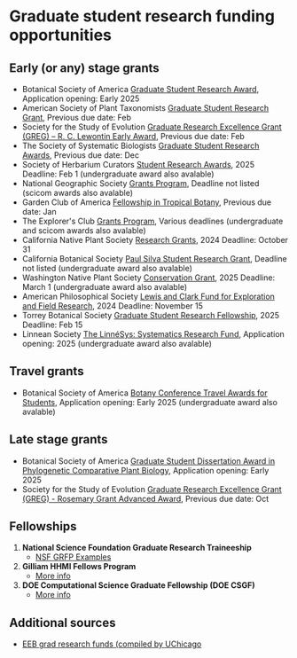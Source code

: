 # Graduate student research funding opportunities 

## Early (or any) stage grants
- Botanical Society of America [Graduate Student Research Award](https://botany.org/home/awards/awards-for-students/bsagraduatestudentresearchawards.html), Application opening: Early 2025
- American Society of Plant Taxonomists [Graduate Student Research Grant](https://www.aspt.net/awards), Previous due date: Feb
- Society for the Study of Evolution [Graduate Research Excellence Grant (GREG) – R. C. Lewontin Early Award](https://www.evolutionsociety.org/content/society-awards-and-prizes/graduate-research-excellence-grants.html), Previous due date: Feb
- The Society of Systematic Biologists [Graduate Student Research Awards](https://www.systbio.org/graduate-student-research-awards.html), Previous due date: Dec
- Society of Herbarium Curators [Student Research Awards](https://www.herbariumcurators.org/awards/), 2025 Deadline: Feb 1 (undergraduate award also avalable)
- National Geographic Society [Grants Program](https://natgeo.my.salesforce.com/sfc/p/#36000000paDj/a/3p000000SDXp/RRHV9o3kxWV6.gmZxkU5f_J5tqYIusSe_XdPr0BbI6Y), Deadline not listed (scicom awards also avalable)
- Garden Club of America [Fellowship in Tropical Botany](https://www.gcamerica.org/scholarships/details/s/gca-awards-in-tropical-botany), Previous due date: Jan
- The Explorer's Club [Grants Program](https://www.explorers.org/grants/), Various deadlines (undergraduate and scicom awards also avalable)
- California Native Plant Society [Research Grants](https://www.cnps.org/education/students/grants), 2024 Deadline: October 31
- California Botanical Society [Paul Silva Student Research Grant](https://calbotsoc.org/paul-silva-application-details/), Deadline not listed (undergraduate award also avalable)
- Washington Native Plant Society [Conservation Grant](https://www.wnps.org/conservation-grants), 2025 Deadline: March 1 (undergraduate award also avalable)
- American Philosophical Society [Lewis and Clark Fund for Exploration and Field Research](https://www.amphilsoc.org/grants/lewis-and-clark-fund-exploration-and-field-research), 2024 Deadline: November 15
- Torrey Botanical Society [Graduate Student Research Fellowship](https://www.torreybotanical.org/grants-awards/torrey-botanical-society-grad-student-research-fellowship/), 2025 Deadline: Feb 15
- Linnean Society [The LinnéSys: Systematics Research Fund](https://www.linnean.org/the-society/medals-awards-prizes-grants/linnesys-fund), Application opening: 2025 (undergraduate award also avalable)

## Travel grants
- Botanical Society of America [Botany Conference Travel Awards for Students](https://botany.org/home/awards/travel-awards-for-students/grad_postdoc_travel.html), Application opening: Early 2025 (undergraduate award also avalable)

## Late stage grants
- Botanical Society of America [Graduate Student Dissertation Award in Phylogenetic Comparative Plant Biology](https://botany.org/home/awards/awards-for-students/cpd-award.html), Application opening: Early 2025
- Society for the Study of Evolution [Graduate Research Excellence Grant (GREG) - Rosemary Grant Advanced Award](https://www.evolutionsociety.org/content/society-awards-and-prizes/graduate-research-excellence-grants/rosemary-grant-advanced-award.html), Previous due date: Oct

## Fellowships
1. **National Science Foundation Graduate Research Traineeship**
   - [NSF GRFP Examples](https://docs.google.com/spreadsheets/d/1xoezGhbtcpg3BvNdag2F5dTQM-Xl2EELUgAfG1eUg0s/edit#gid=0)
2. **Gilliam HHMI Fellows Program**
   - [More info](https://www.hhmi.org/science-education/programs/gilliam-fellows-program)
3. **DOE Computational Science Graduate Fellowship (DOE CSGF)**
   - [More info](https://www.energy.gov/doe-stem/events/doe-computational-science-graduate-fellowship-doe-csgf)

## Additional sources
- [EEB grad research funds (compiled by UChicago](https://evbio.uchicago.edu/page/grants-fellowships-other-funding)


  
